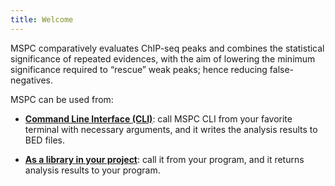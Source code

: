 ```yaml
---
title: Welcome
---
```


MSPC comparatively evaluates ChIP-seq peaks and combines the statistical significance of 
repeated evidences, with the aim of lowering the minimum significance required to “rescue” 
weak peaks; hence reducing false-negatives. 


MSPC can be used from: 

- [**Command Line Interface (CLI)**](cli/about.md): call MSPC CLI from your favorite terminal with necessary 
arguments, and it writes the analysis results to BED files.

- [**As a library in your project**](library/about.md): call it from your program, and it returns analysis 
results to your program.
